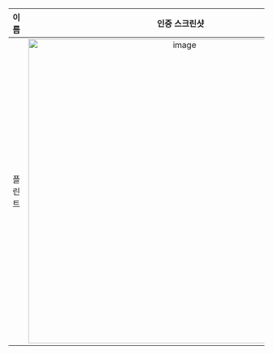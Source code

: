 | **이름** | **인증 스크린샷** |
|:--------:|:-----------------:|
| 플린트 | <img width="600" alt="image" src="https://github.com/user-attachments/assets/b23eb9a7-ef4c-4144-a8b0-ed4a6e33bb1f" /> |

